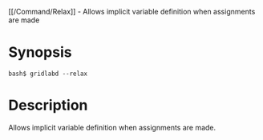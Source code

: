 [[/Command/Relax]] -  Allows implicit variable definition when assignments are made

# Synopsis
~~~
bash$ gridlabd --relax                                                 
~~~

# Description

 Allows implicit variable definition when assignments are made.

